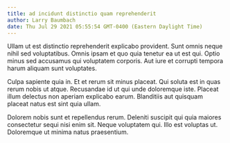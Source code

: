 ```yaml
---
title: ad incidunt distinctio quam reprehenderit
author: Larry Baumbach
date: Thu Jul 29 2021 05:55:54 GMT-0400 (Eastern Daylight Time)
---
```

Ullam ut est distinctio reprehenderit explicabo provident. Sunt omnis neque nihil sed voluptatibus. Omnis ipsam et quo quia tenetur ea ut est qui. Optio minus sed accusamus qui voluptatem corporis. Aut iure et corrupti tempora harum aliquam sunt voluptates.

 Culpa sapiente quia in. Et et rerum sit minus placeat. Qui soluta est in quas rerum nobis ut atque. Recusandae id ut qui unde doloremque iste. Placeat illum delectus non aperiam explicabo earum. Blanditiis aut quisquam placeat natus est sint quia ullam.

 Dolorem nobis sunt et repellendus rerum. Deleniti suscipit qui quia maiores consectetur sequi nisi enim sit. Neque voluptatem qui. Illo est voluptas ut. Doloremque ut minima natus praesentium.